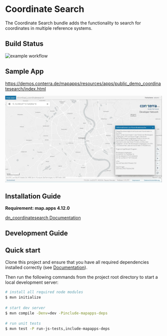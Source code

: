 # Coordinate Search
The Coordinate Search bundle adds the functionality to search for coordinates in multiple reference systems.

## Build Status

![example workflow](https://github.com/conterra/mapapps-devnet-blueprint/actions/workflows/devnet-bundle-snapshot.yml/badge.svg)


## Sample App
https://demos.conterra.de/mapapps/resources/apps/public_demo_coordinatesearch/index.html

![Screenshot Sample App Coordinate Search](https://github.com/conterra/mapapps-coordinate-search/blob/main/screenshot.JPG)

## Installation Guide
**Requirement: map.apps 4.12.0**

[dn_coordinatesearch Documentation](https://github.com/conterra/mapapps-coordinate-search/tree/main/src/main/js/bundles/dn_coordinatesearch)

## Development Guide
## Quick start

Clone this project and ensure that you have all required dependencies installed correctly (see [Documentation](https://docs.conterra.de/en/mapapps/latest/developersguide/getting-started/set-up-development-environment.html)).

Then run the following commands from the project root directory to start a local development server:

```bash
# install all required node modules
$ mvn initialize

# start dev server
$ mvn compile -Denv=dev -Pinclude-mapapps-deps

# run unit tests
$ mvn test -P run-js-tests,include-mapapps-deps
```
